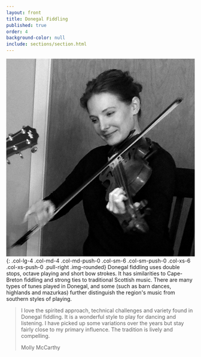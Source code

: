 ```yaml
---
layout: front
title: Donegal Fiddling
published: true
order: 4
background-color: null
include: sections/section.html
---
```

![Molly Thompson](/img/molly.jpg){: .col-lg-4 .col-md-4 .col-md-push-0 .col-sm-6 .col-sm-push-0 .col-xs-6 .col-xs-push-0 .pull-right .img-rounded} Donegal fiddling uses   double stops, octave playing and short bow strokes. It has similarities to Cape-Breton fiddling and strong ties to traditional Scottish music. There are many types of tunes played in Donegal, and some (such as barn dances, highlands and mazurkas) further distinguish the region's music from southern styles of playing.

<blockquote class="blockquote bg-primary">
  <p>I love the spirited approach, technical challenges and variety found in Donegal fiddling. It is a wonderful style to play for dancing and listening. I have picked up some variations over the years but stay fairly close to my primary influence. The tradition is lively and compelling.</p>
  <footer class="blockquote-footer text-faded">Molly McCarthy</footer>
</blockquote>